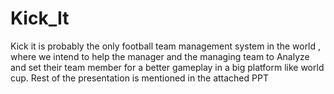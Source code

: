 # Kick_It
Kick it is probably the only football team management system in the world , where we intend to help the manager and the managing team to Analyze and set their team member for a better gameplay in a big platform like world cup. Rest of the presentation is mentioned in the attached PPT
